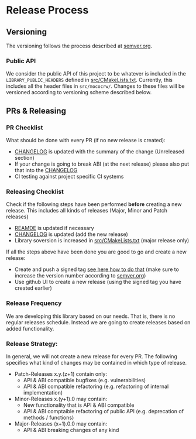 # Release Process

## Versioning
The versioning follows the process described at [semver.org](https://semver.org/).

### Public API
We consider the public API of this project to be whatever is included in the
`LIBRARY_PUBLIC_HEADERS` defined in [src/CMakeLists.txt](src/CMakeLists.txt#L40). Currently, this includes
all the header files in `src/mococrw/`. Changes to these files will be versioned according
to versioning scheme described below.

## PRs & Releasing

### PR Checklist

What should be done with every PR (if no new release is created):
* [CHANGELOG](./CHANGELOG) is updated with the summary of the change (Unreleased section)
* If your change is going to break ABI (at the next release) please also put that into the [CHANGELOG](./CHANGELOG)
* CI testing against project specific CI systems

### Releasing Checklist

Check if the following steps have been performed **before** creating a new release. This includes
all kinds of releases (Major, Minor and Patch releases)
* [REAMDE](./README) is updated if necessary
* [CHANGELOG](./CHANGELOG) is updated (add the new release)
* Library soversion is increased in [src/CMakeLists.txt](src/CMakeLists.txt#L5) (major release only)

If all the steps above have been done you are good to go and create a new release:
* Create and push a signed tag [see here how to do that](https://git-scm.com/book/en/v2/Git-Tools-Signing-Your-Work)
  (make sure to increase the version number according to [semver.org](https://semver.org/))
* Use github UI to create a new release (using the signed tag you have created earlier)

### Release Frequency
We are developing this library based on our needs. That is, there is no regular releases schedule.
Instead we are going to create releases based on added functionality.

### Release Strategy:
In general, we will not create a new release for every PR. The following specifies what
kind of changes may be contained in which type of release.

* Patch-Releases x.y.(z+1) contain only:
  * API & ABI compatible bugfixes (e.g. vulnerabilities)
  * API & ABI compatible refactoring (e.g. refactoring of internal implementation)
* Minor-Releases x.(y+1).0 may contain:
  * New functionality that is API & ABI compatible
  * API & ABI comptaible refactoring of public API (e.g. deprecation of methods / functions)
* Major-Releases (x+1).0.0 may contain:
  * API & ABI breaking changes of any kind

